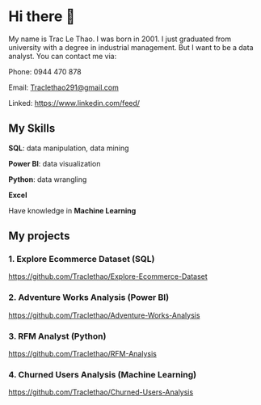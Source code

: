 # Hi there 👋
My name is Trac Le Thao. I was born in 2001. I just graduated from university with a degree in industrial management. But I want to be a data analyst. You can contact me via:

  Phone: 0944 470 878
  
  Email: Traclethao291@gmail.com 
  
  Linked: https://www.linkedin.com/feed/ 

## My Skills
  **SQL**: data manipulation, data mining
  
  **Power BI**: data visualization
  
  **Python**: data wrangling
  
  **Excel** 
  
  Have knowledge in **Machine Learning**
## My projects 
  ### 1. Explore Ecommerce Dataset (SQL) 
https://github.com/Traclethao/Explore-Ecommerce-Dataset 

  ### 2. Adventure Works Analysis (Power BI)
https://github.com/Traclethao/Adventure-Works-Analysis

  ### 3. RFM Analyst (Python) 
https://github.com/Traclethao/RFM-Analysis

  ### 4. Churned Users Analysis (Machine Learning) 
https://github.com/Traclethao/Churned-Users-Analysis 

<!--
**Traclethao/Traclethao** is a ✨ _special_ ✨ repository because its `README.md` (this file) appears on your GitHub profile.

Here are some ideas to get you started:

- 🔭 I’m currently working on ...
- 🌱 I’m currently learning ...
- 👯 I’m looking to collaborate on ...
- 🤔 I’m looking for help with ...
- 💬 Ask me about ...
- 📫 How to reach me: ...
- 😄 Pronouns: ...
- ⚡ Fun fact: ...
-->
